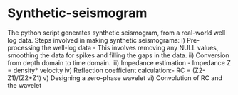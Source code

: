 # Synthetic-seismogram
The python script generates synthetic seismogram, from a real-world well log data. 
Steps involved in making synthetic seismograms:
i) Pre-processing the well-log data - This involves removing any NULL values, smoothing the data for spikes and filling the gaps in the data.
ii) Conversion from depth domain to time domain.
iii) Impedance estimation - Impedance Z = density* velocity
iv) Reflection coefficient calculation:- RC = (Z2-Z1)/(Z2+Z1)
v) Designing a zero-phase wavelet
vi) Convolution of RC and the wavelet
